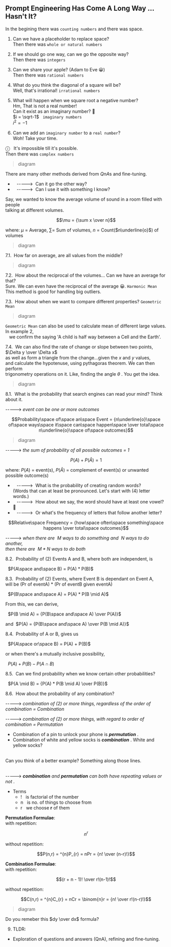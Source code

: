 ## Prompt Engineering Has Come A Long Way ... Hasn't It?

In the begining there was `counting numbers` and there was space.
1. Can we have a placeholder to replace space?<br>
  Then there was `whole or natural numbers`

2. If we should go one way, can we go the opposite way?<br>
  Then there was `integers`

3. Can we share your apple? (Adam to Eve 😀)<br>
  Then there was `rational numbers`

4. What do you think the diagonal of a square will be?<br>
  Well, that's irrational! `irrational numbers`

5. What will happen when we square root a negative number?<br>
  Hm, That is not a real number!<br>
  Can it exist as an imaginary number? 🤔<br>
   $`i = \sqrt-1`$ &nbsp; `imaginary numbers`<br>
   $`i^2 = -1`$

6. Can we add an `imaginary number` to a `real number`?<br>
  Woh! Take your time.<br>

&#9432; &nbsp; It's impossible till it's possible.<br>
Then there was `complex numbers`

> diagram

There are many other methods derived from $`QnA`$s and fine-tuning.<br>
- &nbsp; &nbsp;-----> &nbsp;Can it go the other way?
- &nbsp; &nbsp;-----> &nbsp;Can I use it with something I know?
   
Say, we wanted to know the average volume of sound in a room filled with people<br>
talking at different volumes.<br>

$$\mu = {\sum x \over n}$$

where: $`\mu`$ = Average, $`\sum`$= Sum of volumes, $`n`$ = Count($`n\underline{o}`$) of volumes<br>

> diagram

7.1. &nbsp;How far on average, are all values from the middle?

> diagram

7.2. &nbsp;How about the reciprocal of the volumes... Can we have an average for that?<br>
Sure. We can even have the reciprocal of the average 😀. `Harmonic Mean`<br>
  This method is good for handling big outliers.

7.3. &nbsp;How about when we want to compare different properties? `Geometric Mean`<br>

> diagram

`Geometric Mean` can also be used to calculate mean of different large values.<br>
In example 2,<br>
&nbsp; &nbsp;we confirm the saying 'A child is half way between a Cell and the Earth'.

7.4. &nbsp;We can also find the rate of change or slope between two points, $`\Delta y \over \Delta x`$<br>
as well as form a triangle from the change...given the $`x`$ and $`y`$ values,<br>
and calculate the hypotenuse, using pythagoras theorem. We can then perform<br>
trigonometry operations on it. Like, finding the angle $`\theta`$ . You get the idea.

> diagram

8.1. &nbsp;What is the probability that search engines can read your mind? Think about it.<br>

-----> _event can be one or more outcomes_<br>

$$Probability\space of\space an\space Event 
= {n\underline{o}\space of\space ways\space it\space can\space happen\space \over total\space n\underline{o}\space of\space outcomes}$$ 

> diagram

-----> _the sum of probability of all possible outcomes = 1_ <br>

$$P(A) + P(\hat A) = 1$$

where: $`P(A)`$ = event(s), $`P(\hat A)`$ = complement of event(s) or unwanted possible outcome(s)<br>

- &nbsp; &nbsp;-----> &nbsp;What is the probability of creating random words?<br>
(Words that can at least be pronounced. Let's start with (4) letter words.)<br>
- &nbsp; &nbsp;-----> &nbsp;How about we say, the word should have at least one vowel? 🤔<br>
- &nbsp; &nbsp;-----> &nbsp;Or what's the frequency of letters that follow another letter?<br>

$$Relative\space Frequency = {how\space often\space something\space happens \over total\space outcomes}$$

-----> _when there are&nbsp; $`M`$ ways to do something and&nbsp; $`N`$ ways to do another,<br>
then there are&nbsp; $`M * N`$ ways to do both_

8.2. &nbsp;Probability of (2) Events A and B, where both are independent, is

&nbsp; $`P(A\space and\space B) = P(A) * P(B)`$

8.3. &nbsp;Probability of (2) Events, where Event B is dependant on Event A,<br>
will be (Pr of eventA) * (Pr of eventB given eventA)

&nbsp; $`P(B\space and\space A) = P(A) * P(B \mid A)`$

From this, we can derive,<br>

&nbsp; $`P(B \mid A) = {P(B\space and\space A) \over P(A)}`$

and&nbsp; $`P(A) = {P(B\space and\space A) \over P(B \mid A)}`$

8.4. &nbsp;Probability of A or B, gives us

&nbsp; $`P(A\space or\space B) = P(A) + P(B)`$

or when there's a mutually inclusive possibility,

&nbsp; $`P(A) + P(B) - P(A \cap B)`$

8.5. &nbsp;Can we find probability when we know certain other probabilities?

&nbsp; $`P(A \mid B) = {P(A) * P(B \mid A) \over P(B)}`$

8.6. &nbsp;How about the probability of any combination?

-----> _combination of (2) or more things, regardless of the order of combination = Combination_

-----> _combination of (2) or more things, with regard to order of combination = Permutation_

- Combination of a pin to unlock your phone is ___permutation___ .
- Combination of white and yellow socks is ___combination___ . White and yellow socks?<br>

<br>Can you think of a better example? Something along those lines.<br><br>

-----> _**combination** and **permutation** can both have repeating values or not ._
- Terms
  - $`!`$ &nbsp; is factorial of the number
  - n &nbsp; is no. of things to choose from
  - r &nbsp; we choose **r** of them<br>
  
**Permutation Formulae**:<br>
with repetition:

$$n^r$$

without repetition:

$$P(n,r) = ^{n}P_{r} = nPr = {n! \over (n-r)!}$$

**Combination Formulae**:<br>
with repetition:

$$(r + n - 1)! \over r!(n-1)!$$

without repetition:

$$C(n,r) = ^{n}C_{r} = nCr = \binom{n}r = {n! \over r!(n-r)!}$$

> diagram

Do you remeber this $`dy \over dx`$ formula?

9. TLDR:<br>
- Exploration of questions and answers (QnA), refining and fine-tuning.




























